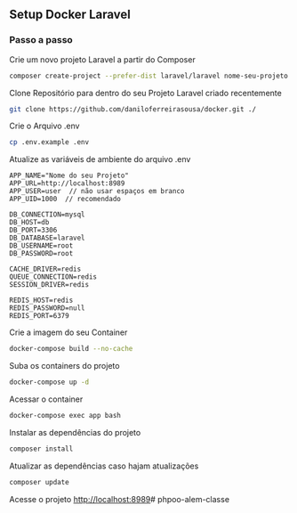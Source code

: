 ## Setup Docker Laravel

### Passo a passo

Crie um novo projeto Laravel a partir do Composer
```sh
composer create-project --prefer-dist laravel/laravel nome-seu-projeto
```

Clone Repositório para dentro do seu Projeto Laravel criado recentemente
```sh
git clone https://github.com/daniloferreirasousa/docker.git ./
```

Crie o Arquivo .env
```sh
cp .env.example .env
```

Atualize as variáveis de ambiente do arquivo .env
```dosini
APP_NAME="Nome do seu Projeto"
APP_URL=http://localhost:8989
APP_USER=user  // não usar espaços em branco
APP_UID=1000  // recomendado

DB_CONNECTION=mysql
DB_HOST=db
DB_PORT=3306
DB_DATABASE=laravel
DB_USERNAME=root
DB_PASSWORD=root

CACHE_DRIVER=redis
QUEUE_CONNECTION=redis
SESSION_DRIVER=redis

REDIS_HOST=redis
REDIS_PASSWORD=null
REDIS_PORT=6379
```

Crie a imagem do seu Container
```sh
docker-compose build --no-cache
```

Suba os containers do projeto
```sh
docker-compose up -d
```


Acessar o container
```sh
docker-compose exec app bash
```


Instalar as dependências do projeto
```sh
composer install
```

Atualizar as dependências caso hajam atualizações
```sh
composer update
```


Acesse o projeto
[http://localhost:8989](http://localhost:8989)#   p h p o o - a l e m - c l a s s e  
 